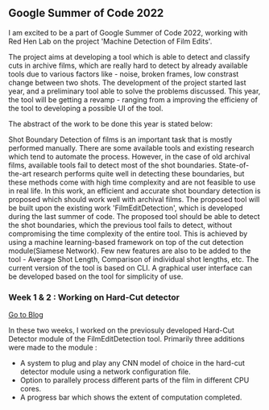 ## Google Summer of Code 2022

I am excited to be a part of Google Summer of Code 2022, working with Red Hen Lab on the project 'Machine Detection of Film Edits'.

The project aims at developing a tool which is able to detect and classify cuts in archive films, which are really hard to detect by already available tools  due to various 
factors like - noise, broken frames, low constrast change between two shots. The development of the project started last year, and a preliminary tool able to solve the problems discussed. This year, the tool will be getting a revamp - ranging from a improving the efficieny of the tool to developing a possible UI of the tool.

The abstract of the work to be done this year is stated below:

Shot Boundary Detection of films is an important task that is mostly performed manually. There are some available tools and existing research which tend to automate the process. However, in the case of old archival films, available tools fail to detect most of the shot boundaries. State-of-the-art research performs quite well in detecting these boundaries, but these methods come with high time complexity and are not feasible to use in real life. In this work, an efficient and accurate shot boundary detection is proposed which should work well with archival films. The proposed tool will be built upon the existing work 'FilmEditDetection', which is developed during the last summer of code. The proposed tool should be able to detect the shot boundaries, which the previous tool fails to detect, without compromising the time complexity of the entire tool. This is achieved by using a machine learning-based framework on top of the cut detection module(Siamese Network). Few new features are also to be added to the tool - Average Shot Length, Comparison of individual shot lengths, etc. The current version of the tool is based on CLI. A graphical user interface can be developed based on the tool for simplicity of use.


### Week 1 & 2 : Working on Hard-Cut detector

[Go to Blog](https://tre3x.github.io/week1)

In these two weeks, I worked on the previosuly developed Hard-Cut Detector module of the FilmEditDetection tool. Primarily three additions were made to the module : 

- A system to plug and play any CNN model of choice in the hard-cut detector module using a network configuration file.
- Option to parallely process different parts of the film in different CPU cores.
- A progress bar which shows the extent of computation completed.